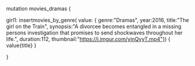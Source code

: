 mutation movies_dramas {

 girl1: insertmovies_by_genre(
    value: { 
      genre:"Dramas", 
      year:2016,
      title:"The girl on the Train",
      synopsis:"A divorcee becomes entangled in a missing persons investigation that promises to send shockwaves throughout her life.",
      duration:112,
      thumbnail:"https://i.imgur.com/yinQyyT.mp4"}) {
    value{title}
  }

}
